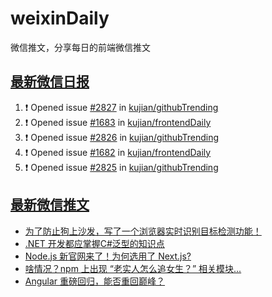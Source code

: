 # weixinDaily
微信推文，分享每日的前端微信推文

## [最新微信日报](https://github.com/kujian/weixinDaily/issues)

<!--START_SECTION:activity-->
1. ❗ Opened issue [#2827](https://github.com/kujian/githubTrending/issues/2827) in [kujian/githubTrending](https://github.com/kujian/githubTrending)
2. ❗ Opened issue [#1683](https://github.com/kujian/frontendDaily/issues/1683) in [kujian/frontendDaily](https://github.com/kujian/frontendDaily)
3. ❗ Opened issue [#2826](https://github.com/kujian/githubTrending/issues/2826) in [kujian/githubTrending](https://github.com/kujian/githubTrending)
4. ❗ Opened issue [#1682](https://github.com/kujian/frontendDaily/issues/1682) in [kujian/frontendDaily](https://github.com/kujian/frontendDaily)
5. ❗ Opened issue [#2825](https://github.com/kujian/githubTrending/issues/2825) in [kujian/githubTrending](https://github.com/kujian/githubTrending)
<!--END_SECTION:activity-->


## [最新微信推文](https://weixin.qdkfweb.cn/)

<!-- BLOG-POST-LIST:START -->
- [为了防止狗上沙发，写了一个浏览器实时识别目标检测功能！](https://weixin.qdkfweb.cn/41992.html)
- [.NET 开发都应掌握C#泛型的知识点](https://weixin.qdkfweb.cn/41963.html)
- [Node.js 新官网来了！为何选用了 Next.js?](https://weixin.qdkfweb.cn/41965.html)
- [啥情况？npm 上出现 “老实人怎么追女生？” 相关模块...](https://weixin.qdkfweb.cn/41985.html)
- [Angular 重磅回归，能否重回巅峰？](https://weixin.qdkfweb.cn/41967.html)
<!-- BLOG-POST-LIST:END -->